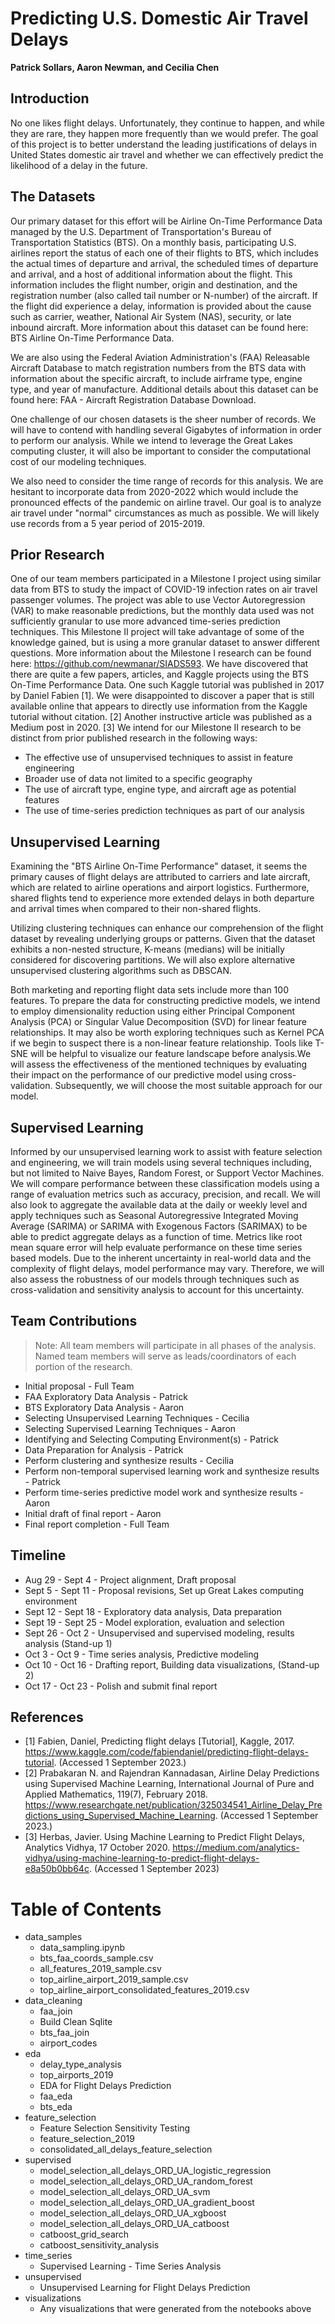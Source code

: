 ﻿# Predicting U.S. Domestic Air Travel Delays

**Patrick Sollars, Aaron Newman, and Cecilia Chen**

## Introduction

No one likes flight delays. Unfortunately, they continue to happen, and while they are rare, they happen more frequently than we would prefer. The goal of this project is to better understand the leading justifications of delays in United States domestic air travel and whether we can effectively predict the likelihood of a delay in the future.

## The Datasets

Our primary dataset for this effort will be Airline On-Time Performance Data managed by the U.S. Department of Transportation's Bureau of Transportation Statistics (BTS). On a monthly basis, participating U.S. airlines report the status of each one of their flights to BTS, which includes the actual times of departure and arrival, the scheduled times of departure and arrival, and a host of additional information about the flight. This information includes the flight number, origin and destination, and the registration number (also called tail number or N-number) of the aircraft. If the flight did experience a delay, information is provided about the cause such as carrier, weather, National Air System (NAS), security, or late inbound aircraft. More information about this dataset can be found here: BTS Airline On-Time Performance Data.

We are also using the Federal Aviation Administration's (FAA) Releasable Aircraft Database to match registration numbers from the BTS data with information about the specific aircraft, to include airframe type, engine type, and year of manufacture. Additional details about this dataset can be found here: FAA - Aircraft Registration Database Download.

One challenge of our chosen datasets is the sheer number of records. We will have to contend with handling several Gigabytes of information in order to perform our analysis. While we intend to leverage the Great Lakes computing cluster, it will also be important to consider the computational cost of our modeling techniques.

We also need to consider the time range of records for this analysis. We are hesitant to incorporate data from 2020-2022 which would include the pronounced effects of the pandemic on airline travel. Our goal is to analyze air travel under "normal" circumstances as much as possible. We will likely use records from a 5 year period of 2015-2019.

## Prior Research

One of our team members participated in a Milestone I project using similar data from BTS to study the impact of COVID-19 infection rates on air travel passenger volumes. The project was able to use Vector Autoregression (VAR) to make reasonable predictions, but the monthly data used was not sufficiently granular to use more advanced time-series prediction techniques. This Milestone II project will take advantage of some of the knowledge gained, but is using a more granular dataset to answer different questions. More information about the Milestone I research can be found here: https://github.com/newmanar/SIADS593.
We have discovered that there are quite a few papers, articles, and Kaggle projects using the BTS On-Time Performance Data. One such Kaggle tutorial was published in 2017 by Daniel Fabien [1]. We were disappointed to discover a paper that is still available online that appears to directly use information from the Kaggle tutorial without citation. [2] Another instructive article was published as a Medium post in 2020. [3]
We intend for our Milestone II research to be distinct from prior published research in the following ways:

- The effective use of unsupervised techniques to assist in feature engineering
- Broader use of data not limited to a specific geography
- The use of aircraft type, engine type, and aircraft age as potential features
- The use of time-series prediction techniques as part of our analysis

## Unsupervised Learning

Examining the "BTS Airline On-Time Performance" dataset, it seems the primary causes of flight delays are attributed to carriers and late aircraft, which are related to airline operations and airport logistics. Furthermore, shared flights tend to experience more extended delays in both departure and arrival times when compared to their non-shared flights.

Utilizing clustering techniques can enhance our comprehension of the flight dataset by revealing underlying groups or patterns. Given that the dataset exhibits a non-nested structure, K-means (medians) will be initially considered for discovering partitions. We will also explore alternative unsupervised clustering algorithms such as DBSCAN.

Both marketing and reporting flight data sets include more than 100 features. To prepare the data for constructing predictive models, we intend to employ dimensionality reduction using either Principal Component Analysis (PCA) or Singular Value Decomposition (SVD) for linear feature relationships. It may also be worth exploring techniques such as Kernel PCA if we begin to suspect there is a non-linear feature relationship. Tools like T-SNE will be helpful to visualize our feature landscape before analysis.We will assess the effectiveness of the mentioned techniques by evaluating their impact on the performance of our predictive model using cross-validation. Subsequently, we will choose the most suitable approach for our model.

## Supervised Learning

Informed by our unsupervised learning work to assist with feature selection and engineering, we will train models using several techniques including, but not limited to Naive Bayes, Random Forest, or Support Vector Machines. We will compare performance between these classification models using a range of evaluation metrics such as accuracy, precision, and recall. We will also look to aggregate the available data at the daily or weekly level and apply techniques such as Seasonal Autoregressive Integrated Moving Average (SARIMA) or SARIMA with Exogenous Factors (SARIMAX) to be able to predict aggregate delays as a function of time. Metrics like root mean square error will help evaluate performance on these time series based models. Due to the inherent uncertainty in real-world data and the complexity of flight delays, model performance may vary. Therefore, we will also assess the robustness of our models through techniques such as cross-validation and sensitivity analysis to account for this uncertainty.

## Team Contributions

> Note: All team members will participate in all phases of the analysis. Named team members will serve as leads/coordinators of each portion of the research.

- Initial proposal - Full Team
- FAA Exploratory Data Analysis - Patrick
- BTS Exploratory Data Analysis - Aaron
- Selecting Unsupervised Learning Techniques - Cecilia
- Selecting Supervised Learning Techniques - Aaron
- Identifying and Selecting Computing Environment(s) - Patrick
- Data Preparation for Analysis - Patrick
- Perform clustering and synthesize results - Cecilia
- Perform non-temporal supervised learning work and synthesize results - Patrick
- Perform time-series predictive model work and synthesize results - Aaron
- Initial draft of final report - Aaron
- Final report completion - Full Team

## Timeline

- Aug 29 - Sept 4 - Project alignment, Draft proposal
- Sept 5 - Sept 11 - Proposal revisions, Set up Great Lakes computing environment
- Sept 12 - Sept 18 - Exploratory data analysis, Data preparation
- Sept 19 - Sept 25 - Model exploration, evaluation and selection
- Sept 26 - Oct 2 - Unsupervised and supervised modeling, results analysis (Stand-up 1)
- Oct 3 - Oct 9 - Time series analysis, Predictive modeling
- Oct 10 - Oct 16 - Drafting report, Building data visualizations, (Stand-up 2)
- Oct 17 - Oct 23 - Polish and submit final report

## References

- [1] Fabien, Daniel, Predicting flight delays [Tutorial], Kaggle, 2017. https://www.kaggle.com/code/fabiendaniel/predicting-flight-delays-tutorial. (Accessed 1 September 2023.)
- [2] Prabakaran N. and Rajendran Kannadasan, Airline Delay Predictions using Supervised Machine Learning, International Journal of Pure and Applied Mathematics, 119(7), February 2018. https://www.researchgate.net/publication/325034541_Airline_Delay_Predictions_using_Supervised_Machine_Learning. (Accessed 1 September 2023.)
- [3] Herbas, Javier. Using Machine Learning to Predict Flight Delays, Analytics Vidhya, 17 October 2020. https://medium.com/analytics-vidhya/using-machine-learning-to-predict-flight-delays-e8a50b0bb64c. (Accessed 1 September 2023)

# Table of Contents

- data_samples
  - data_sampling.ipynb
  - bts_faa_coords_sample.csv
  - all_features_2019_sample.csv
  - top_airline_airport_2019_sample.csv
  - top_airline_airport_consolidated_features_2019.csv
- data_cleaning
  - faa_join
  - Build Clean Sqlite
  - bts_faa_join
  - airport_codes
- eda
  - delay_type_analysis
  - top_airports_2019
  - EDA for Flight Delays Prediction
  - faa_eda
  - bts_eda
- feature_selection
  - Feature Selection Sensitivity Testing
  - feature_selection_2019
  - consolidated_all_delays_feature_selection
- supervised
  - model_selection_all_delays_ORD_UA_logistic_regression
  - model_selection_all_delays_ORD_UA_random_forest
  - model_selection_all_delays_ORD_UA_svm
  - model_selection_all_delays_ORD_UA_gradient_boost
  - model_selection_all_delays_ORD_UA_xgboost
  - model_selection_all_delays_ORD_UA_catboost
  - catboost_grid_search
  - catboost_sensitivity_analysis
- time_series
  - Supervised Learning - Time Series Analysis
- unsupervised
  - Unsupervised Learning for Flight Delays Prediction
- visualizations
  - Any visualizations that were generated from the notebooks above
